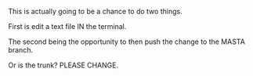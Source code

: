 This is actually going to be a chance to do two things.

First is edit a text file IN the terminal.

The second being the opportunity to then push the change to the MASTA branch. 

Or is the trunk? PLEASE CHANGE.

